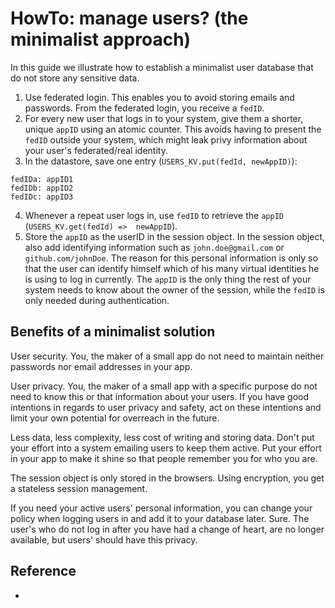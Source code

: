 # HowTo: manage users? (the minimalist approach)
 
In this guide we illustrate how to establish a minimalist user database that do not store any sensitive data.

1. Use federated login. This enables you to avoid storing emails and passwords. From the federated login, you receive a `fedID`.
2. For every new user that logs in to your system, give them a shorter, unique `appID` using an atomic counter. This avoids having to present the `fedID` outside your system, which might leak privy information about your user's federated/real identity.
3. In the datastore, save one entry (`USERS_KV.put(fedId, newAppID)`):
```
fedIDa: appID1
fedIDb: appID2
fedIDc: appID3
```
4. Whenever a repeat user logs in, use `fedID` to retrieve the `appID` (`USERS_KV.get(fedId) =>  newAppID`). 
5. Store the `appID` as the userID in the session object. In the session object, also add identifying information such as `john.doe@gmail.com` or `github.com/johnDoe`. The reason for this personal information is only so that the user can identify himself which of his many virtual identities he is using to log in currently. The `appID` is the only thing the rest of your system needs to know about the owner of the session, while the `fedID` is only needed during authentication. 

## Benefits of a minimalist solution

User security. You, the maker of a small app do not need to maintain neither passwords nor email addresses in your app.

User privacy. You, the maker of a small app with a specific purpose do not need to know this or that information about your users. If you have good intentions in regards to user privacy and safety, act on these intentions and limit your own potential for overreach in the future.

Less data, less complexity, less cost of writing and storing data. Don't put your effort into a system emailing users to keep them active. Put your effort in your app to make it shine so that people remember you for who you are. 

The session object is only stored in the browsers. Using encryption, you get a stateless session management.

If you need your active users' personal information, you can change your policy when logging users in and add it to your database later. Sure. The user's who do not log in after you have had a change of heart, are no longer available, but users' should have this privacy.  


## Reference
* 
